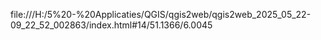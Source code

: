 file:///H:/5%20-%20Applicaties/QGIS/qgis2web/qgis2web_2025_05_22-09_22_52_002863/index.html#14/51.1366/6.0045
